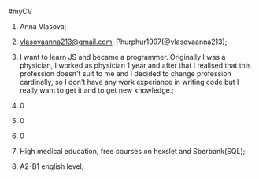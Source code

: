 #myCV


1. Anna Vlasova;


2. vlasovaanna213@gmail.com, Phurphur1997(@vlasovaanna213);


3. I want to learn JS and became a programmer. Originally I was a physician, I worked as physician 1 year and after that I realised that this profession doesn't suit to me and I decided to change profession cardinally, so I don't have any work experiance in writing code but I really want to get it and to get new knowledge.;


4. 0
5. 0
6. 0


7. High medical education, free courses on hexslet and Sberbank(SQL);
8. A2-B1 english level;
